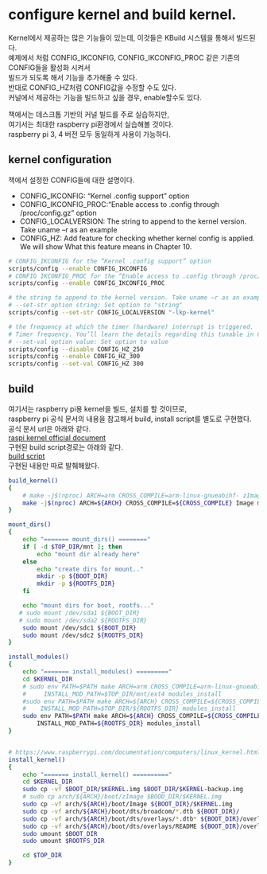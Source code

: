 
# configure kernel and build kernel.
Kernel에서 제공하는 많은 기능들이 있는데, 이것들은 KBuild 시스템을 통해서 빌드된다.  
예제에서 처럼 CONFIG_IKCONFIG, CONFIG_IKCONFIG_PROC 같은 기존의 CONFIG들을 활성화 시켜서  
빌드가 되도록 해서 기능을 추가해줄 수 있다.  
반대로 CONFIG_HZ처럼 CONFIG값을 수정할 수도 있다.  
커널에서 제공하는 기능을 빌드하고 싶을 경우, enable할수도 있다.  
  
책에서는 데스크톱 기반의 커널 빌드를 주로 실습하지만,  
여기서는 최대한 raspberry pi환경에서 실습해볼 것이다.  
raspberry pi 3, 4 버전 모두 동일하게 사용이 가능하다.  

## kernel configuration
책에서 설정한 CONFIG들에 대한 설명이다.
 - CONFIG_IKCONFIG: “Kernel .config support” option
 - CONFIG_IKCONFIG_PROC:“Enable access to .config through /proc/config.gz” option
 - CONFIG_LOCALVERSION: The string to append to the kernel version. Take uname –r as an example
 - CONFIG_HZ: Add feature for checking whether kernel config is applied. 
            We will show What this feature means in Chapter 10.

~~~bash
# CONFIG_IKCONFIG for the “Kernel .config support” option
scripts/config --enable CONFIG_IKCONFIG
# CONFIG IKCONFIG_PROC for the “Enable access to .config through /proc/config.gz” option
scripts/config --enable CONFIG_IKCONFIG_PROC

# the string to append to the kernel version. Take uname –r as an example
# --set-str option string: Set option to "string"
scripts/config --set-str CONFIG_LOCALVERSION "-lkp-kernel"

# the frequency at which the timer (hardware) interrupt is triggered.
# Timer frequency. You’ll learn the details regarding this tunable in Chapter 10, The CPU Sched-uler – Part 1:
# --set-val option value: Set option to value
scripts/config --disable CONFIG_HZ_250
scripts/config --enable CONFIG_HZ_300
scripts/config --set-val CONFIG_HZ 300
~~~

## build
여기서는 raspberry pi용 kernel을 빌드, 설치를 할 것이므로,  
raspberry pi 공식 문서의 내용을 참고해서 build, install script를 별도로 구현했다.  
공식 문서 url은 아래와 같다.  
[raspi kernel official document](https://www.raspberrypi.com/documentation/computers/linux_kernel.html)  
구현된 build script경로는 아래와 같다.  
[build script](../../build.sh)  
구현된 내용만 따로 발췌해왔다.  

~~~bash
build_kernel()
{
    # make -j$(nproc) ARCH=arm CROSS_COMPILE=arm-linux-gnueabihf- zImage modules dtbs
    make -j$(nproc) ARCH=${ARCH} CROSS_COMPILE=${CROSS_COMPILE} Image modules dtbs
}

mount_dirs()
{
    echo "======= mount_dirs() ========"
    if [ -d $TOP_DIR/mnt ]; then
        echo "mount dir already here"
    else
        echo "create dirs for mount.."
        mkdir -p ${BOOT_DIR}
        mkdir -p ${ROOTFS_DIR}
    fi

    echo "mount dirs for boot, rootfs..."
   # sudo mount /dev/sda1 ${BOOT_DIR}
   # sudo mount /dev/sda2 ${ROOTFS_DIR}
    sudo mount /dev/sdc1 ${BOOT_DIR}
    sudo mount /dev/sdc2 ${ROOTFS_DIR}
}

install_modules()
{
    echo "======= install_modules() ========="
    cd $KERNEL_DIR
    # sudo env PATH=$PATH make ARCH=arm CROSS_COMPILE=arm-linux-gnueabihf- \
    #     INSTALL_MOD_PATH=$TOP_DIR/mnt/ext4 modules_install
    #sudo env PATH=$PATH make ARCH=${ARCH} CROSS_COMPILE=${CROSS_COMPILE} \
    #    INSTALL_MOD_PATH=$TOP_DIR/${ROOTFS_DIR} modules_install
    sudo env PATH=$PATH make ARCH=${ARCH} CROSS_COMPILE=${CROSS_COMPILE} \
        INSTALL_MOD_PATH=${ROOTFS_DIR} modules_install
}


# https://www.raspberrypi.com/documentation/computers/linux_kernel.html
install_kernel()
{
    echo "======= install_kernel() =========="
    cd $KERNEL_DIR
    sudo cp -vf $BOOT_DIR/$KERNEL.img $BOOT_DIR/$KERNEL-backup.img
    # sudo cp arch/${ARCH}/boot/zImage $BOOD_DIR/$KERNEL.img
    sudo cp -vf arch/${ARCH}/boot/Image ${BOOT_DIR}/$KERNEL.img
    sudo cp -vf arch/${ARCH}/boot/dts/broadcom/*.dtb ${BOOT_DIR}/
    sudo cp -vf arch/${ARCH}/boot/dts/overlays/*.dtb* ${BOOT_DIR}/overlays/
    sudo cp -vf arch/${ARCH}/boot/dts/overlays/README ${BOOT_DIR}/overlays/
    sudo umount $BOOT_DIR
    sudo umount $ROOTFS_DIR

    cd $TOP_DIR
}
~~~

